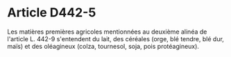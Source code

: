 # Article D442-5

<div align="left">Les matières premières agricoles mentionnées au deuxième alinéa de l'article L. 442-9 s'entendent du lait, des céréales (orge, blé tendre, blé dur, maïs) et des oléagineux (colza, tournesol, soja, pois protéagineux).<br/>
<br/>
</div>
